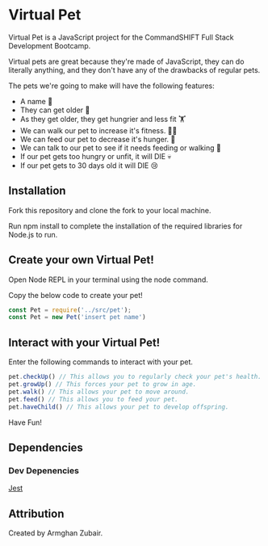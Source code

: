 # Virtual Pet

Virtual Pet is a JavaScript project for the CommandSHIFT Full Stack Development Bootcamp. 

Virtual pets are great because they're made of JavaScript, they can do literally anything, and they don't have any of the drawbacks of regular pets.

The pets we're going to make will have the following features:

- A name 📛
- They can get older 👵
- As they get older, they get hungrier and less fit 🏋️
- We can walk our pet to increase it's fitness. 🏃‍♂️
- We can feed our pet to decrease it's hunger. 🍕
- We can talk to our pet to see if it needs feeding or walking 🚶
- If our pet gets too hungry or unfit, it will DIE 💀
- If our pet gets to 30 days old it will DIE 😢

## Installation

Fork this repository and clone the fork to your local machine.

Run npm install to complete the installation of the required libraries for Node.js to run. 

## Create your own Virtual Pet!

Open Node REPL in your terminal using the node command. 

Copy the below code to create your pet!

```javascript
const Pet = require('../src/pet');
const Pet = new Pet('insert pet name')
```

## Interact with your Virtual Pet! 

Enter the following commands to interact with your pet.

```javascript
pet.checkUp() // This allows you to regularly check your pet's health.
pet.growUp() // This forces your pet to grow in age.
pet.walk() // This allows your pet to move around.
pet.feed() // This allows you to feed your pet.
pet.haveChild() // This allows your pet to develop offspring.
```

Have Fun!

## Dependencies 
### Dev Depenencies
[Jest](https://jestjs.io/)

## Attribution
Created by Armghan Zubair.
